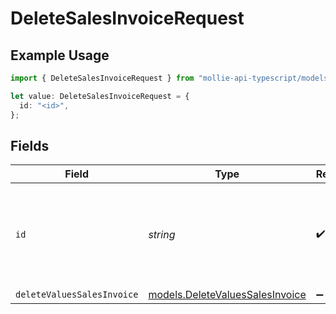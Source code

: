 # DeleteSalesInvoiceRequest

## Example Usage

```typescript
import { DeleteSalesInvoiceRequest } from "mollie-api-typescript/models/operations";

let value: DeleteSalesInvoiceRequest = {
  id: "<id>",
};
```

## Fields

| Field                                                                       | Type                                                                        | Required                                                                    | Description                                                                 |
| --------------------------------------------------------------------------- | --------------------------------------------------------------------------- | --------------------------------------------------------------------------- | --------------------------------------------------------------------------- |
| `id`                                                                        | *string*                                                                    | :heavy_check_mark:                                                          | Provide the ID of the item you want to perform this operation on.           |
| `deleteValuesSalesInvoice`                                                  | [models.DeleteValuesSalesInvoice](../../models/deletevaluessalesinvoice.md) | :heavy_minus_sign:                                                          | N/A                                                                         |